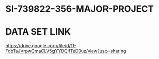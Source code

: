 # SI-739822-356-MAJOR-PROJECT
# DATA SET LINK
https://drive.google.com/file/d/11-FdbTaJVrpwQmaCLV5gYYDQlfTeD0uz/view?usp=sharing
